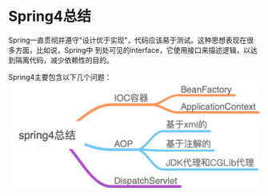 # Spring4总结
Spring一直贯彻并遵守"设计优于实现"，代码应该易于测试。这种思想表现在很多方面，比如说，Spring中
到处可见的interface，它使用接口来描述逻辑，以达到隔离代码，减少依赖性的目的。

Spring4主要包含以下几个问题：
![spring4总结](spring4总结.png)
